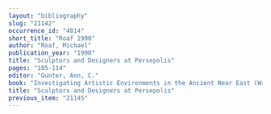 ```yaml
---
layout: "bibliography"
slug: "21142"
occurrence_id: "4814"
short_title: "Roaf 1990"
author: "Roaf, Michael"
publication_year: "1990"
title: "Sculptors and Designers at Persepolis"
pages: "105-114"
editor: "Gunter, Ann, C."
book: "Investigating Artistic Environments in the Ancient Near East (Washington D.C.)"
title: "Sculptors and Designers at Persepolis"
previous_item: "21145"
---
```

